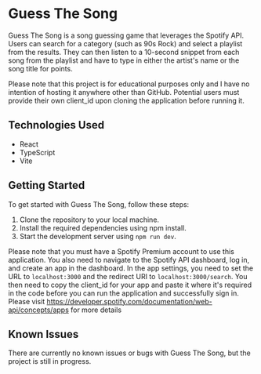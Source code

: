 # Guess The Song

Guess The Song is a song guessing game that leverages the Spotify API. Users can search for a category (such as 90s Rock) and select a playlist from the results. They can then listen to a 10-second snippet from each song from the playlist and have to type in either the artist's name or the song title for points.

Please note that this project is for educational purposes only and I have no intention of hosting it anywhere other than GitHub. Potential users must provide their own client_id upon cloning the application before running it.

## Technologies Used
- React
- TypeScript
- Vite

## Getting Started
To get started with Guess The Song, follow these steps:

1. Clone the repository to your local machine.
2. Install the required dependencies using npm install.
3. Start the development server using `npm run dev`.

Please note that you must have a Spotify Premium account to use this application. You also need to navigate to the Spotify API dashboard, log in, and create an app in the dashboard. In the app settings, you need to set the URL to `localhost:3000` and the redirect URI to `localhost:3000/search`. You then need to copy the client_id for your app and paste it where it's required in the code before you can run the application and successfully sign in.
Please visit https://developer.spotify.com/documentation/web-api/concepts/apps for more details

## Known Issues
There are currently no known issues or bugs with Guess The Song, but the project is still in progress.
